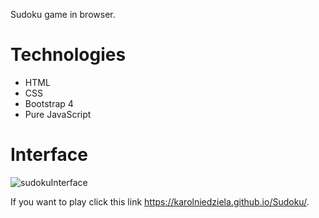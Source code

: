 Sudoku game in browser.

# Technologies
- HTML
- CSS
- Bootstrap 4
- Pure JavaScript

# Interface 
![sudokuInterface](https://user-images.githubusercontent.com/51209004/102475596-56a7bd80-405a-11eb-86ce-6a441acd28d8.PNG)

If you want to play click this link https://karolniedziela.github.io/Sudoku/.
